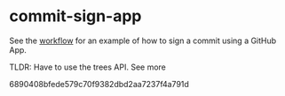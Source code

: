 # commit-sign-app

See the [workflow](https://github.com/joshjohanning-org/commit-sign-app/blob/main/.github/workflows/commit-sign.yml#L80-L153) for an example of how to sign a commit using a GitHub App.

TLDR: Have to use the trees API. See more 

6890408bfede579c70f9382dbd2aa7237f4a791d
